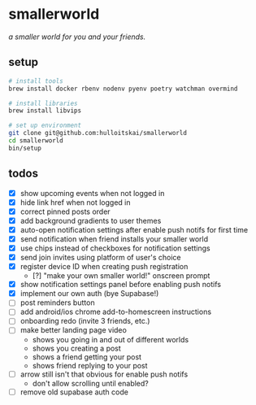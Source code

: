 # smallerworld

_a smaller world for you and your friends._

## setup

```bash
# install tools
brew install docker rbenv nodenv pyenv poetry watchman overmind

# install libraries
brew install libvips

# set up environment
git clone git@github.com:hulloitskai/smallerworld
cd smallerworld
bin/setup
```

## todos

- [x] show upcoming events when not logged in
- [x] hide link href when not logged in
- [x] correct pinned posts order
- [x] add background gradients to user themes
- [x] auto-open notification settings after enable push notifs for first time
- [x] send notification when friend installs your smaller world
- [x] use chips instead of checkboxes for notification settings
- [x] send join invites using platform of user's choice
- [x] register device ID when creating push registration
  - [?] "make your own smaller world!" onscreen prompt
- [x] show notification settings panel before enabling push notifs
- [x] implement our own auth (bye Supabase!)
- [ ] post reminders button
- [ ] add android/ios chrome add-to-homescreen instructions
- [ ] onboarding redo (invite 3 friends, etc.)
- [ ] make better landing page video
  - shows you going in and out of different worlds
  - shows you creating a post
  - shows a friend getting your post
  - shows friend replying to your post
- [ ] arrow still isn't that obvious for enable push notifs
  - don't allow scrolling until enabled?
- [ ] remove old supabase auth code
